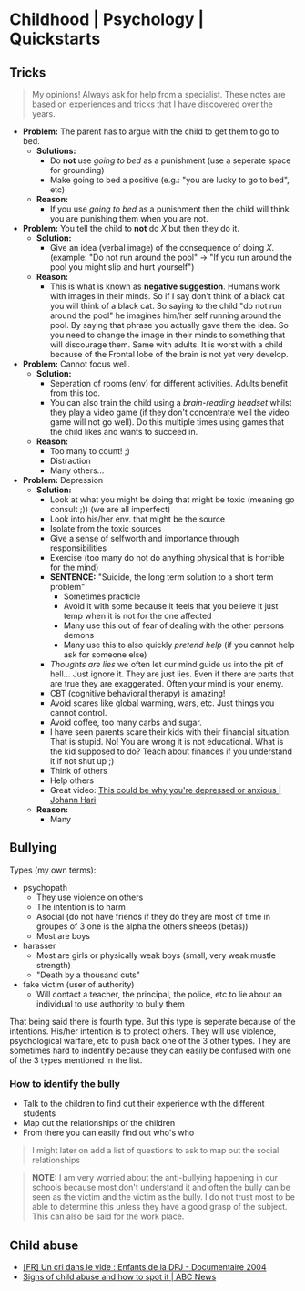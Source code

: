 # Childhood | Psychology | Quickstarts

## Tricks
> My opinions! Always ask for help from a specialist. These notes are based on experiences and tricks that I have discovered over the years.
- **Problem:** The parent has to argue with the child to get them to go to bed.
    - **Solutions:**
        - Do **not** use _going to bed_ as a punishment (use a seperate space for grounding)
        - Make going to bed a positive (e.g.: "you are lucky to go to bed", etc)
    - **Reason:**
        - If you use _going to bed_ as a punishment then the child will think you are punishing them when you are not.
- **Problem:** You tell the child to **not** do *X* but then they do it.
    - **Solution:**
        - Give an idea (verbal image) of the consequence of doing *X*. (example: "Do not run around the pool" -> "If you run around the pool you might slip and hurt yourself")
    - **Reason:**
        - This is what is known as **negative suggestion**. Humans work with images in their minds. So if I say don't think of a black cat you will think of a black cat. So saying to the child "do not run around the pool" he imagines him/her self running around the pool. By saying that phrase you actually gave them the idea. So you need to change the image in their minds to something that will discourage them. Same with adults. It is worst with a child because of the Frontal lobe of the brain is not yet very develop.
- **Problem:** Cannot focus well.
    - **Solution:**
        - Seperation of rooms (env) for different activities. Adults benefit from this too.
        - You can also train the child using a *brain-reading headset* whilst they play a video game (if they don't concentrate well the video game will not go well). Do this multiple times using games that the child likes and wants to succeed in.
    - **Reason:**
        - Too many to count! ;)
        - Distraction
        - Many others...
- **Problem:** Depression
    - **Solution:**
        - Look at what you might be doing that might be toxic (meaning go consult ;)) (we are all imperfect)
        - Look into his/her env. that might be the source
        - Isolate from the toxic sources
        - Give a sense of selfworth and importance through responsibilities
        - Exercise (too many do not do anything physical that is horrible for the mind)
        - **SENTENCE:** "Suicide, the long term solution to a short term problem"
            - Sometimes practicle
            - Avoid it with some because it feels that you believe it just temp when it is not for the one affected
            - Many use this out of fear of dealing with the other persons demons
            - Many use this to also quickly *pretend help* (if you cannot help ask for someone else)
        - *Thoughts are lies* we often let our mind guide us into the pit of hell... Just ignore it. They are just lies. Even if there are parts that are true they are exaggerated. Often your mind is your enemy.
        - CBT (cognitive behavioral therapy) is amazing!
        - Avoid scares like global warming, wars, etc. Just things you cannot control.
        - Avoid coffee, too many carbs and sugar.
        - I have seen parents scare their kids with their financial situation. That is stupid. No! You are wrong it is not educational. What is the kid supposed to do? Teach about finances if you understand it if not shut up ;)
        - Think of others
        - Help others
        - Great video: [This could be why you're depressed or anxious | Johann Hari](https://www.youtube.com/watch?v=MB5IX-np5fE)
    - **Reason:**
        - Many

## Bullying
Types (my own terms): 
- psychopath
    - They use violence on others
    - The intention is to harm
    - Asocial (do not have friends if they do they are most of time in groupes of 3 one is the alpha the others sheeps (betas))
    - Most are boys
- harasser
    - Most are girls or physically weak boys (small, very weak mustle strength)
    - "Death by a thousand cuts"
- fake victim (user of authority)
    - Will contact a teacher, the principal, the police, etc to lie about an individual to use authority to bully them

That being said there is fourth type. But this type is seperate because of the intentions. His/her intention is to protect others. They will use violence, psychological warfare, etc to push back one of the 3 other types. They are sometimes hard to indentify because they can easily be confused with one of the 3 types mentioned in the list.

### How to identify the bully
- Talk to the children to find out their experience with the different students
- Map out the relationships of the children
- From there you can easily find out who's who

> I might later on add a list of questions to ask to map out the social relationships

> **NOTE:** I am very worried about the anti-bullying happening in our schools because most don't understand it and often the bully can be seen as the victim and the victim as the bully. I do not trust most to be able to determine this unless they have a good grasp of the subject. This can also be said for the work place.

## Child abuse
- [[FR] Un cri dans le vide : Enfants de la DPJ - Documentaire 2004](https://www.youtube.com/watch?v=9htVUGBG0Ig)
- [Signs of child abuse and how to spot it | ABC News](https://www.youtube.com/watch?v=5F5mBsxKCgc)
